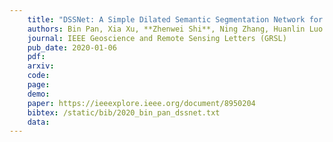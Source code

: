 ```yaml
---
    title: "DSSNet: A Simple Dilated Semantic Segmentation Network for Hyperspectral Imagery Classification"
    authors: Bin Pan, Xia Xu, **Zhenwei Shi**, Ning Zhang, Huanlin Luo and Xianchao Lan
    journal: IEEE Geoscience and Remote Sensing Letters (GRSL)
    pub_date: 2020-01-06
    pdf: 
    arxiv: 
    code: 
    page: 
    demo: 
    paper: https://ieeexplore.ieee.org/document/8950204
    bibtex: /static/bib/2020_bin_pan_dssnet.txt
    data:
---
```

    